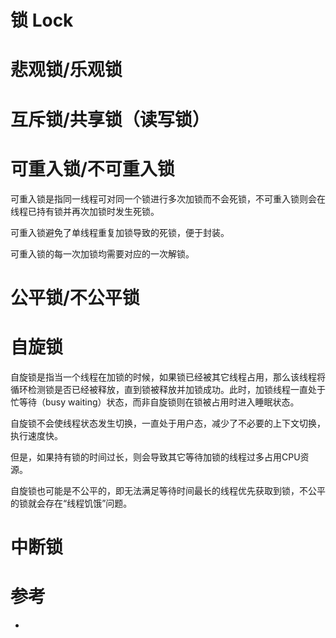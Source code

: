锁 Lock
======

# 悲观锁/乐观锁

# 互斥锁/共享锁（读写锁）

# 可重入锁/不可重入锁

可重入锁是指同一线程可对同一个锁进行多次加锁而不会死锁，不可重入锁则会在线程已持有锁并再次加锁时发生死锁。

可重入锁避免了单线程重复加锁导致的死锁，便于封装。

可重入锁的每一次加锁均需要对应的一次解锁。

# 公平锁/不公平锁

# 自旋锁

自旋锁是指当一个线程在加锁的时候，如果锁已经被其它线程占用，那么该线程将循环检测锁是否已经被释放，直到锁被释放并加锁成功。此时，加锁线程一直处于忙等待（busy waiting）状态，而非自旋锁则在锁被占用时进入睡眠状态。

自旋锁不会使线程状态发生切换，一直处于用户态，减少了不必要的上下文切换，执行速度快。

但是，如果持有锁的时间过长，则会导致其它等待加锁的线程过多占用CPU资源。

自旋锁也可能是不公平的，即无法满足等待时间最长的线程优先获取到锁，不公平的锁就会存在“线程饥饿”问题。

# 中断锁

# 参考
 * []()

